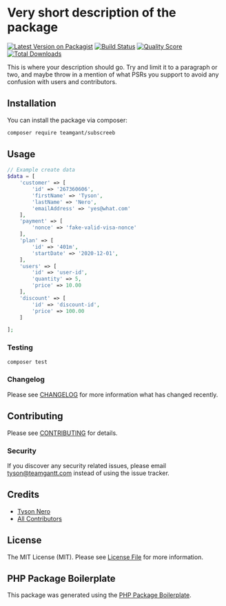 # Very short description of the package

[![Latest Version on Packagist](https://img.shields.io/packagist/v/teamgant/subscreeb.svg?style=flat-square)](https://packagist.org/packages/teamgant/subscreeb)
[![Build Status](https://img.shields.io/travis/teamgant/subscreeb/master.svg?style=flat-square)](https://travis-ci.org/teamgant/subscreeb)
[![Quality Score](https://img.shields.io/scrutinizer/g/teamgant/subscreeb.svg?style=flat-square)](https://scrutinizer-ci.com/g/teamgant/subscreeb)
[![Total Downloads](https://img.shields.io/packagist/dt/teamgant/subscreeb.svg?style=flat-square)](https://packagist.org/packages/teamgant/subscreeb)

This is where your description should go. Try and limit it to a paragraph or two, and maybe throw in a mention of what PSRs you support to avoid any confusion with users and contributors.

## Installation

You can install the package via composer:

```bash
composer require teamgant/subscreeb
```

## Usage

``` php
// Example create data
$data = [
    'customer' => [
        'id' => '267360606',
        'firstName' => 'Tyson',
        'lastName' => 'Nero',
        'emailAddress' => 'yes@what.com'
    ],
    'payment' => [
        'nonce' => 'fake-valid-visa-nonce'
    ],
    'plan' => [
        'id' => '401m',
        'startDate' => '2020-12-01',
    ],
    'users' => [
        'id' => 'user-id',
        'quantity' => 5,
        'price' => 10.00
    ],
    'discount' => [
        'id' => 'discount-id',
        'price' => 100.00
    ]

];
```

### Testing

``` bash
composer test
```

### Changelog

Please see [CHANGELOG](CHANGELOG.md) for more information what has changed recently.

## Contributing

Please see [CONTRIBUTING](CONTRIBUTING.md) for details.

### Security

If you discover any security related issues, please email tyson@teamgantt.com instead of using the issue tracker.

## Credits

- [Tyson Nero](https://github.com/teamgantt)
- [All Contributors](../../contributors)

## License

The MIT License (MIT). Please see [License File](LICENSE.md) for more information.

## PHP Package Boilerplate

This package was generated using the [PHP Package Boilerplate](https://laravelpackageboilerplate.com).